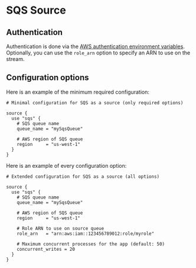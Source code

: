 # SQS Source

## Authentication

Authentication is done via the [AWS authentication environment variables](https://docs.aws.amazon.com/cli/latest/userguide/cli-configure-envvars.html). Optionally, you can use the `role_arn` option to specify an ARN to use on the stream.

## Configuration options

Here is an example of the minimum required configuration:

```hcl
# Minimal configuration for SQS as a source (only required options)

source {
  use "sqs" {
    # SQS queue name
    queue_name = "mySqsQueue"

    # AWS region of SQS queue
    region     = "us-west-1"
  }
}
```

Here is an example of every configuration option:

```hcl
# Extended configuration for SQS as a source (all options)

source {
  use "sqs" {
    # SQS queue name
    queue_name = "mySqsQueue"

    # AWS region of SQS queue
    region     = "us-west-1"

    # Role ARN to use on source queue
    role_arn   = "arn:aws:iam::123456789012:role/myrole"

    # Maximum concurrent processes for the app (default: 50)
    concurrent_writes = 20
  }
}
```